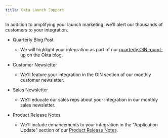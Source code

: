 ```yaml
---
title: Okta Launch Support
---
```


In addition to amplifying your launch marketing, we'll alert our thousands of customers to your integration.

* Quarterly Blog Post
  
  * We will highlight your integration as part of our [quarterly OIN round-up](https://www.okta.com/blog/2016/12/seeing-success-in-oktas-scim-provisioning-program/) on the Okta blog.

* Customer Newsletter

  * We'll feature your integration in the OIN section of our monthly customer newsletter.

* Sales Newsletter

  * We'll educate our sales reps about your integration in our monthly sales newsletter.

* Product Release Notes

  * We'll include enhancements to your integration in the "Application Update" section of our [Product Release Notes](https://help.okta.com).

<NextSectionLink/>
